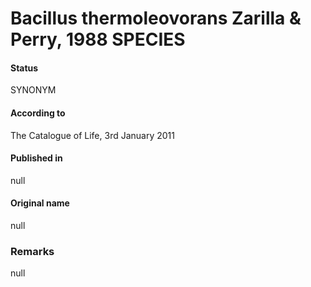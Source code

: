 # Bacillus thermoleovorans Zarilla & Perry, 1988 SPECIES

#### Status
SYNONYM

#### According to
The Catalogue of Life, 3rd January 2011

#### Published in
null

#### Original name
null

### Remarks
null